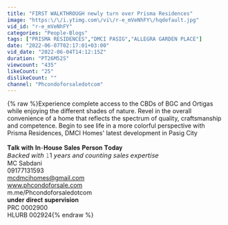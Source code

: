 ```yaml
---
title: "FIRST WALKTHROUGH newly turn over Prisma Residences"
image: "https:\/\/i.ytimg.com\/vi\/r-e_mVeNhFY\/hqdefault.jpg"
vid_id: "r-e_mVeNhFY"
categories: "People-Blogs"
tags: ["PRISMA RESIDENCES","DMCI PASIG","ALLEGRA GARDEN PLACE"]
date: "2022-06-07T02:17:01+03:00"
vid_date: "2022-06-04T14:12:15Z"
duration: "PT26M52S"
viewcount: "435"
likeCount: "25"
dislikeCount: ""
channel: "Phcondoforsaledotcom"
---
```

{% raw %}Experience complete access to the CBDs of BGC and Ortigas while enjoying the different shades of nature. Revel in the overall convenience of a home that reflects the spectrum of quality, craftsmanship and competence. Begin to see life in a more colorful perspective with Prisma Residences, DMCI Homes' latest development in Pasig City<br /><br />𝐓𝐚𝐥𝐤 𝐰𝐢𝐭𝐡 𝐈𝐧-𝐇𝐨𝐮𝐬𝐞 𝐒𝐚𝐥𝐞𝐬 𝐏𝐞𝐫𝐬𝐨𝐧 𝐓𝐨𝐝𝐚𝐲⁣⁣<br />𝘉𝘢𝘤𝘬𝘦𝘥 𝘸𝘪𝘵𝘩 𝟷1 𝘺𝘦𝘢𝘳𝘴 𝘢𝘯𝘥 𝘤𝘰𝘶𝘯𝘵𝘪𝘯𝘨 𝘴𝘢𝘭𝘦𝘴 𝘦𝘹𝘱𝘦𝘳𝘵𝘪𝘴𝘦⁣⁣<br />MC Sabdani⁣⁣<br />09177131593⁣⁣⁣⁣⁣<br />mcdmcihomes@gmail.com⁣⁣⁣⁣⁣<br />www.phcondoforsale.com⁣⁣⁣<br />m.me/Phcondoforsaledotcom⁣⁣<br />𝐮𝐧𝐝𝐞𝐫 𝐝𝐢𝐫𝐞𝐜𝐭 𝐬𝐮𝐩𝐞𝐫𝐯𝐢𝐬𝐢𝐨𝐧⁣⁣<br />PRC 0002900⁣⁣⁣⁣⁣<br />HLURB 002924{% endraw %}
